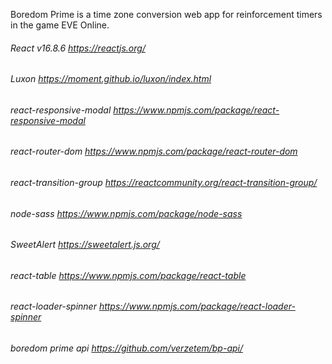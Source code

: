 Boredom Prime is a time zone conversion web app for reinforcement timers in the game EVE Online.

###### React v16.8.6 <https://reactjs.org/>
###### Luxon <https://moment.github.io/luxon/index.html>
###### react-responsive-modal <https://www.npmjs.com/package/react-responsive-modal>
###### react-router-dom <https://www.npmjs.com/package/react-router-dom>
###### react-transition-group <https://reactcommunity.org/react-transition-group/>
###### node-sass <https://www.npmjs.com/package/node-sass>
###### SweetAlert <https://sweetalert.js.org/>
###### react-table <https://www.npmjs.com/package/react-table>
###### react-loader-spinner <https://www.npmjs.com/package/react-loader-spinner>

###### boredom prime api <https://github.com/verzetem/bp-api/>

